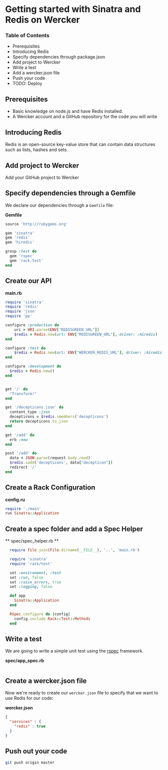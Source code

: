# Getting started with Sinatra and Redis on Wercker

### Table of Contents
* Prerequisites
* Introducing Redis
* Specify dependencies through package.json
* Add project to Wercker
* Write a test
* Add a wercker.json file
* Push your code
* TODO: Deploy

## Prerequisites
* Basic knowledge on node.js and have Redis installed.
* A Wercker account and a GitHub repository for the code you will write

## Introducing Redis
Redis is an open-source key-value store that can contain data structures such as lists, hashes and sets.

## Add project to Wercker
Add your GitHub project to Wercker

## Specify dependencies through a Gemfile

We declare our dependencies through a `Gemfile` file:

**Gemfile**

``` ruby
source 'http://rubygems.org'

gem 'sinatra'
gem 'redis'
gem 'hiredis'

group :test do
  gem 'rspec'
  gem 'rack-test'
end
```

## Create our API

**main.rb**

``` ruby
require 'sinatra'
require 'redis'
require 'json'
require 'pp'

configure :production do
    uri = URI.parse(ENV["REDISGREEN_URL"])
    $redis = Redis.new(url: ENV["REDISGREEN_URL"], driver: :hiredis)
end

configure :test do
    $redis = Redis.new(url: ENV["WERCKER_REDIS_URL"], driver: :hiredis)
end

configure :development do
  $redis = Redis.new()
end


get '/' do
  "Transform!"
end

get '/decepticons.json' do
  content_type :json
  decepticons = $redis.smembers('decepticons')
  return decepticons.to_json
end

get '/add' do
  erb :new
end

post '/add' do
  data = JSON.parse(request.body.read)
  $redis.sadd('decepticons', data["decepticon"])
  redirect '/'
end
```

## Create a Rack Configuration

**config.ru**

``` ruby
require './main'
run Sinatra::Application
```

## Create a spec folder and add a Spec Helper

** spec/spec_helper.rb **

``` ruby
  require File.join(File.dirname(__FILE__), '..', 'main.rb')

  require 'sinatra'
  require 'rack/test'

  set :environment, :test
  set :run, false
  set :raise_errors, true
  set :logging, false

  def app
    Sinatra::Application
  end

  RSpec.configure do |config|
    config.include Rack::Test::Methods
  end
```

## Write a test

We are going to write a simple unit test using the [rspec](http://rspec.info/) framework.

**spec/app_spec.rb**

``` ruby

```

## Create a wercker.json file

Now we're ready to create our `wercker.json` file to specify that we want to use Redis for our code:

**wercker.json**

``` json
{
  "services" : {
    "redis" : true
  }
}
```

## Push out your code

``` bash
git push origin master
```